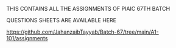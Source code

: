 THIS CONTAINS ALL THE ASSIGNMENTS OF PIAIC 67TH BATCH 

QUESTIONS SHEETS ARE AVAILABLE HERE 

https://github.com/JahanzaibTayyab/Batch-67/tree/main/A1-101/assignments 